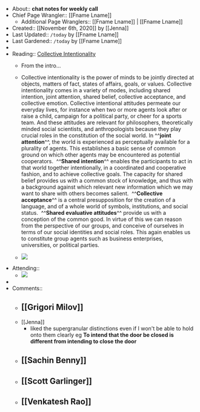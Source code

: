 - About:: __chat notes for weekly call__
- Chief Page Wrangler:: [[Fname Lname]]
    - Additional Page Wranglers:: [[Fname Lname]] | [[Fname Lname]]
- Created:: [[November 6th, 2020]] by [[Jenna]]
- Last Updated:: `/today` by [[Fname Lname]]
- Last Gardened:: `/today` by [[Fname Lname]]
- 
- Reading:: [Collective Intentionality](https://plato.stanford.edu/entries/collective-intentionality/#toc)
    - From the intro... 
      
    - Collective intentionality is the power of minds to be jointly directed at objects, matters of fact, states of affairs, goals, or values. Collective intentionality comes in a variety of modes, including shared intention, joint attention, shared belief, collective acceptance, and collective emotion. Collective intentional attitudes permeate our everyday lives, for instance when two or more agents look after or raise a child, campaign for a political party, or cheer for a sports team. And these attitudes are relevant for philosophers, theoretically minded social scientists, and anthropologists because they play crucial roles in the constitution of the social world. 
      In ^^__joint attention__^^, the world is experienced as perceptually available for a plurality of agents. This establishes a basic sense of common ground on which other agents may be encountered as potential cooperators. 
      ^^__Shared intention__^^ enables the participants to act in that world together intentionally, in a coordinated and cooperative fashion, and to achieve collective goals. The capacity for shared belief provides us with a common stock of knowledge, and thus with a background against which relevant new information which we may want to share with others becomes salient. 
      ^^__Collective acceptance__^^ is a central presupposition for the creation of a language, and of a whole world of symbols, institutions, and social status. 
      ^^__Shared evaluative attitudes__^^ provide us with a conception of the common good. In virtue of this we can reason from the perspective of our groups, and conceive of ourselves in terms of our social identities and social roles. This again enables us to constitute group agents such as business enterprises, universities, or political parties.
    - ![](https://firebasestorage.googleapis.com/v0/b/firescript-577a2.appspot.com/o/imgs%2Fapp%2FArtOfGig%2FMO7erlf6e4.png?alt=media&token=ac06bf23-4494-43ef-a141-b33c5546e5fc)
- Attending::
    - ![](https://firebasestorage.googleapis.com/v0/b/firescript-577a2.appspot.com/o/imgs%2Fapp%2FArtOfGig%2FieIpJ1JVh6.png?alt=media&token=fbdb3071-41be-4f99-8afa-7cdb68f917b0)
- 
- Comments::
    - [[Grigori Milov]]
        - 
    - [[Jenna]]
        - liked the supergranular distinctions even if I won't be able to hold onto them clearly eg
          __To intend that the door be closed is different from intending to close the door__
    - [[Sachin Benny]]
        - 
    - [[Scott Garlinger]]
        - 
    - [[Venkatesh Rao]]
        - 
